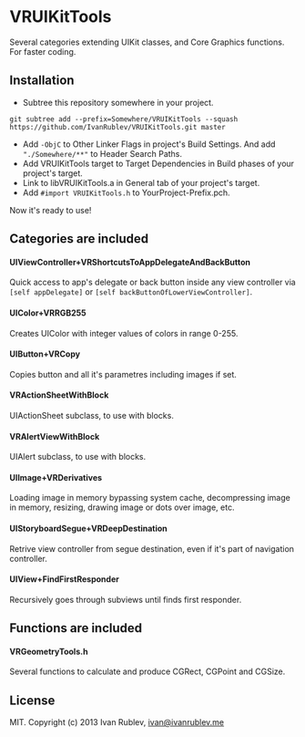 VRUIKitTools
============

Several categories extending UIKit classes, and Core Graphics functions. For faster coding.

Installation
------------

- Subtree this repository somewhere in your project.
```
git subtree add --prefix=Somewhere/VRUIKitTools --squash https://github.com/IvanRublev/VRUIKitTools.git master
```

- Add `-ObjC` to Other Linker Flags in project's Build Settings. And add `"./Somewhere/**"` to Header Search Paths.
- Add VRUIKitTools target to Target Dependencies in Build phases of your project's target.
- Link to libVRUIKitTools.a in General tab of your project's target.
- Add `#import VRUIKitTools.h` to YourProject-Prefix.pch. 

Now it's ready to use!

Categories are included
-----------------------

#### UIViewController+VRShortcutsToAppDelegateAndBackButton

Quick access to app's delegate or back button inside any view controller via ```[self appDelegate]``` or ```[self backButtonOfLowerViewController]```.

#### UIColor+VRRGB255

Creates UIColor with integer values of colors in range 0-255.

#### UIButton+VRCopy

Copies button and all it's parametres including images if set.

#### VRActionSheetWithBlock

UIActionSheet subclass, to use with blocks.

#### VRAlertViewWithBlock

UIAlert subclass, to use with blocks.

#### UIImage+VRDerivatives

Loading image in memory bypassing system cache, decompressing image in memory, resizing, drawing image or dots over image, etc.  

#### UIStoryboardSegue+VRDeepDestination

Retrive view controller from segue destination, even if it's part of navigation controller.

#### UIView+FindFirstResponder

Recursively goes through subviews until finds first responder.

Functions are included
----------------------

#### VRGeometryTools.h

Several functions to calculate and produce CGRect, CGPoint and CGSize.

License
-------

MIT. Copyright (c) 2013 Ivan Rublev, ivan@ivanrublev.me 
